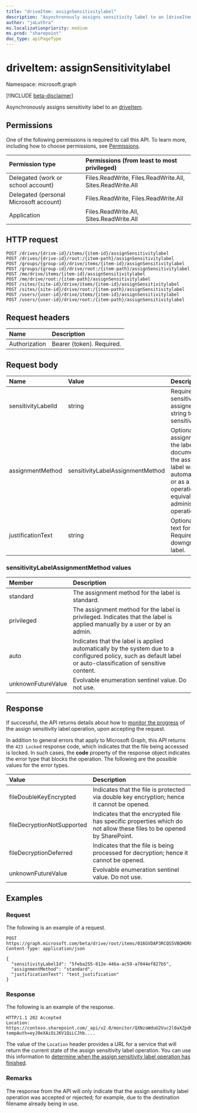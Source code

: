 ```yaml
---
title: "driveItem: assignSensitivitylabel"
description: "Asynchronously assigns sensitivity label to an [driveItem][item-resource]."
author: "jaLuthra"
ms.localizationpriority: medium
ms.prod: "sharepoint"
doc_type: apiPageType
---
```


# driveItem: assignSensitivitylabel
Namespace: microsoft.graph

[!INCLUDE [beta-disclaimer](../../includes/beta-disclaimer.md)]

Asynchronously assigns sensitivity label to an [driveItem][item-resource].

## Permissions
One of the following permissions is required to call this API. To learn more, including how to choose permissions, see [Permissions](/graph/permissions-reference).

|Permission type                        | Permissions (from least to most privileged)                                                             |
|:--------------------------------------|:--------------------------------------------------------------------------------------------------------|
|Delegated (work or school account)     | Files.ReadWrite, Files.ReadWrite.All, Sites.ReadWrite.All                                               |
|Delegated (personal Microsoft account) | Files.ReadWrite, Files.ReadWrite.All                                                                    |
|Application                            | Files.ReadWrite.All, Sites.ReadWrite.All                                                                |

## HTTP request

<!-- {
  "blockType": "ignored"
}
-->
``` http
POST /drives/{drive-id}/items/{item-id}/assignSensitivitylabel
POST /drives/{drive-id}/root:/{item-path}/assignSensitivitylabel
POST /groups/{group-id}/drive/items/{item-id}/assignSensitivitylabel
POST /groups/{group-id}/drive/root:/{item-path}/assignSensitivitylabel
POST /me/drive/items/{item-id}/assignSensitivitylabel
POST /me/drive/root:/{item-path}/assignSensitivitylabel
POST /sites/{site-id}/drive/items/{item-id}/assignSensitivitylabel
POST /sites/{site-id}/drive/root:/{item-path}/assignSensitivitylabel
POST /users/{user-id}/drive/items/{item-id}/assignSensitivitylabel
POST /users/{user-id}/drive/root:/{item-path}/assignSensitivitylabel
```

## Request headers
|Name|Description|
|:---|:---|
|Authorization|Bearer {token}. Required.|

## Request body
| Name                | Value                             |Description                                                                                                          |
|:--------------------|:----------------------------------|:--------------------------------------------------------------------------------------------------------------------|
| sensitivityLabelId  | string                            | Required. Id of the sensitivity label to be assigned, or empty string to remove the sensitivity label.              |
| assignmentMethod    | sensitivityLabelAssignmentMethod  | Optional. The assignment method of the label on the document. Whether the assignment of the label was done automatically, standard or as a privileged operation (The equivalent to an administrator operation).                                                                            |
| justificationText   | string                            | Optional. Justification text for audit purposes. Required when downgrading/removing label.                          |

### sensitivityLabelAssignmentMethod values

| Member             | Description                                    |
|:------------------ |:-----------------------------------------------|
| standard           | The assignment method for the label is standard.|
| privileged         | The assignment method for the label is privileged. Indicates that the label is applied manually by a user or by an admin.|
| auto               | Indicates that the label is applied automatically by the system due to a configured policy, such as default label or auto-classification of sensitive content.|
| unknownFutureValue | Evolvable enumeration sentinel value. Do not use.|

## Response

If successful, the API returns details about how to [monitor the progress](/graph/long-running-actions-overview) of the assign sensitivity label operation, upon accepting the request.

In addition to general errors that apply to Microsoft Graph, this API returns the `423 Locked` response code, which indicates that the file being accessed is locked. In such cases, the **code** property of the response object indicates the error type that blocks the operation.
The following are the possible values for the error types.

| Value                       | Description                                                                                                         |
|:----------------------------|:--------------------------------------------------------------------------------------------------------------------|
| fileDoubleKeyEncrypted      | Indicates that the file is protected via double key encryption; hence it cannot be opened.                          |
| fileDecryptionNotSupported  | Indicates that the encrypted file has specific properties which do not allow these files to be opened by SharePoint.|
| fileDecryptionDeferred      | Indicates that the file is being processed for decryption; hence it cannot be opened.                               |
| unknownFutureValue          | Evolvable enumeration sentinel value. Do not use.                                                                   |

## Examples

### Request

The following is an example of a request.

<!-- { "blockType": "request", "name": "assignSensitivitylabel", "tags": "service.graph" } -->
``` http
POST https://graph.microsoft.com/beta/drive/root/items/016GVDAP3RCQS5VBQHORFIVU2ZMOSBL25U/assignSensitivitylabel
Content-Type: application/json

{
  "sensitivityLabelId": "5feba255-812e-446a-ac59-a7044ef827b5",
  "assignmentMethod": "standard",
  "justificationText": "test_justification"
}
```


### Response

The following is an example of the response.

<!-- { "blockType": "response" } -->
```http
HTTP/1.1 202 Accepted
Location: https://contoso.sharepoint.com/_api/v2.0/monitor/QXNzaWduU2Vuc2l0aXZpdHlMYWJlbCxiMzc3ODY3OS04OWQ3LTRkYmYtYjg0MC1jYWM1NzRhY2FlNmE?tempAuth=eyJ0eXAiOiJKV1QiLCJhb....
```
The value of the `Location` header provides a URL for a service that will return the current state of the assign sensitivity label operation.
You can use this information to [determine when the assign sensitivity label operation has finished](/graph/long-running-actions-overview).

### Remarks
The response from the API will only indicate that the assign sensitivity label operation was accepted or rejected; for example, due to the destination filename already being in use.

[item-resource]: ../resources/driveitem.md
